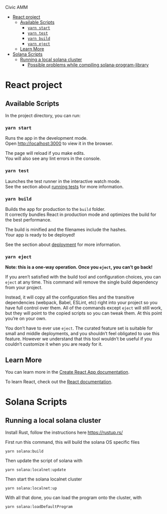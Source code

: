 Civic AMM

- [React project](#react-project)
  * [Available Scripts](#available-scripts)
    + [`yarn start`](#-yarn-start-)
    + [`yarn test`](#-yarn-test-)
    + [`yarn build`](#-yarn-build-)
    + [`yarn eject`](#-yarn-eject-)
  * [Learn More](#learn-more)
- [Solana Scripts](#solana-scripts)
  * [Running a local solana cluster](#running-a-local-solana-cluster)
    + [Possible problems while compiling solana-program-library](#possible-problems-while-compiling-solana-program-library)

# React project

## Available Scripts

In the project directory, you can run:

### `yarn start`

Runs the app in the development mode.<br />
Open [http://localhost:3000](http://localhost:3000) to view it in the browser.

The page will reload if you make edits.<br />
You will also see any lint errors in the console.

### `yarn test`

Launches the test runner in the interactive watch mode.<br />
See the section about [running tests](https://facebook.github.io/create-react-app/docs/running-tests) for more information.

### `yarn build`

Builds the app for production to the `build` folder.<br />
It correctly bundles React in production mode and optimizes the build for the best performance.

The build is minified and the filenames include the hashes.<br />
Your app is ready to be deployed!

See the section about [deployment](https://facebook.github.io/create-react-app/docs/deployment) for more information.

### `yarn eject`

**Note: this is a one-way operation. Once you `eject`, you can’t go back!**

If you aren’t satisfied with the build tool and configuration choices, you can `eject` at any time. This command will remove the single build dependency from your project.

Instead, it will copy all the configuration files and the transitive dependencies (webpack, Babel, ESLint, etc) right into your project so you have full control over them. All of the commands except `eject` will still work, but they will point to the copied scripts so you can tweak them. At this point you’re on your own.

You don’t have to ever use `eject`. The curated feature set is suitable for small and middle deployments, and you shouldn’t feel obligated to use this feature. However we understand that this tool wouldn’t be useful if you couldn’t customize it when you are ready for it.

## Learn More

You can learn more in the [Create React App documentation](https://facebook.github.io/create-react-app/docs/getting-started).

To learn React, check out the [React documentation](https://reactjs.org/).

# Solana Scripts

## Running a local solana cluster

Install Rust, follow the instructions here https://rustup.rs/

First run this command, this will build the solana OS specific files
```
yarn solana:build
```

Then update the script of solana with
```
yarn solana:localnet:update
```

Then start the solana localnet cluster

```
yarn solana:localnet:up
```

With all that done, you can load the program onto the cluster, with
```
yarn solana:loadDefaultProgram
```


